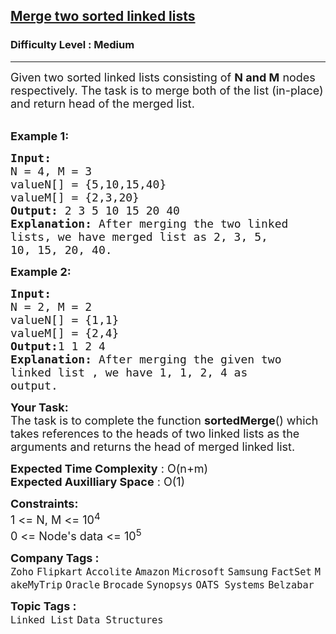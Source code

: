 <h2><a href="https://www.geeksforgeeks.org/problems/merge-two-sorted-linked-lists/1?utm_source=geeksforgeeks&utm_medium=article_practice_tab&utm_campaign=article_practice_tab">Merge two sorted linked lists</a></h2><h3>Difficulty Level : Medium</h3><hr><div class="problems_problem_content__Xm_eO"><p><span style="font-size:18px">Given two sorted linked lists consisting of <strong>N and M</strong>&nbsp;nodes respectively. The task is to merge both of the list (in-place) and return head of the merged list.</span><br>
&nbsp;</p>

<p><span style="font-size:18px"><strong>Example 1:</strong></span></p>

<pre><span style="font-size:18px"><strong>Input:
</strong>N = 4, M = 3 
valueN[] = {5,10,15,40}
valueM[] = {2,3,20}
<strong>Output: </strong>2 3 5 10 15 20 40<strong>
Explanation: </strong>After merging the two linked
lists, we have merged list as 2, 3, 5,
10, 15, 20, 40.</span>
</pre>

<p><span style="font-size:18px"><strong>Example 2:</strong></span></p>

<pre><span style="font-size:18px"><strong>Input:
</strong>N = 2, M = 2
valueN[] = {1,1}
valueM[] = {2,4}
<strong>Output:</strong>1 1 2 4<strong>
Explanation: </strong>After merging the given two
linked list , we have 1, 1, 2, 4 as
output.</span></pre>

<p><span style="font-size:18px"><strong>Your Task:</strong><br>
The task is to complete the function <strong>sortedMerge</strong>() which takes references to the heads of two linked lists as the arguments and returns the head of merged linked list.</span></p>

<p><span style="font-size:18px"><strong>Expected Time Complexity</strong> : O(n+m)<br>
<strong>Expected Auxilliary Space</strong> : O(1)</span></p>

<p><span style="font-size:18px"><strong>Constraints:</strong><br>
1 &lt;= N, M &lt;= 10<sup>4</sup><br>
0 &lt;= Node's data &lt;= 10<sup>5</sup></span></p>
</div><p><span style=font-size:18px><strong>Company Tags : </strong><br><code>Zoho</code>&nbsp;<code>Flipkart</code>&nbsp;<code>Accolite</code>&nbsp;<code>Amazon</code>&nbsp;<code>Microsoft</code>&nbsp;<code>Samsung</code>&nbsp;<code>FactSet</code>&nbsp;<code>MakeMyTrip</code>&nbsp;<code>Oracle</code>&nbsp;<code>Brocade</code>&nbsp;<code>Synopsys</code>&nbsp;<code>OATS Systems</code>&nbsp;<code>Belzabar</code>&nbsp;<br><p><span style=font-size:18px><strong>Topic Tags : </strong><br><code>Linked List</code>&nbsp;<code>Data Structures</code>&nbsp;